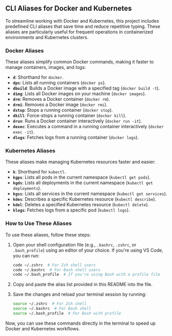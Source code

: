 ## **CLI Aliases for Docker and Kubernetes**

To streamline working with Docker and Kubernetes, this project includes predefined CLI aliases that save time and reduce repetitive typing. These aliases are particularly useful for frequent operations in containerized environments and Kubernetes clusters.

### **Docker Aliases**
These aliases simplify common Docker commands, making it faster to manage containers, images, and logs:
- **`d`**: Shorthand for `docker`.
- **`dps`**: Lists all running containers (`docker ps`).
- **`dbuild`**: Builds a Docker image with a specified tag (`docker build -t`).
- **`dimg`**: Lists all Docker images on your machine (`docker images`).
- **`drm`**: Removes a Docker container (`docker rm`).
- **`drmi`**: Removes a Docker image (`docker rmi`).
- **`dstop`**: Stops a running container (`docker stop`).
- **`dkill`**: Force-stops a running container (`docker kill`).
- **`drun`**: Runs a Docker container interactively (`docker run -it`).
- **`dexec`**: Executes a command in a running container interactively (`docker exec -it`).
- **`dlogs`**: Fetches logs from a running container (`docker logs`).

### **Kubernetes Aliases**
These aliases make managing Kubernetes resources faster and easier:
- **`k`**: Shorthand for `kubectl`.
- **`kgps`**: Lists all pods in the current namespace (`kubectl get pods`).
- **`kgds`**: Lists all deployments in the current namespace (`kubectl get deployments`).
- **`kgss`**: Lists all services in the current namespace (`kubectl get services`).
- **`kdes`**: Describes a specific Kubernetes resource (`kubectl describe`).
- **`kdel`**: Deletes a specified Kubernetes resource (`kubectl delete`).
- **`klogs`**: Fetches logs from a specific pod (`kubectl logs`).

### **How to Use These Aliases**

To use these aliases, follow these steps:

1. Open your shell configuration file (e.g., `.bashrc`, `.zshrc`, or `.bash_profile`) using an editor of your choice. If you're using VS Code, you can run:

   ```bash
   code ~/.zshrc  # For Zsh shell users
   code ~/.bashrc  # For Bash shell users
   code ~/.bash_profile  # If you're using Bash with a profile file
   ```

2. Copy and paste the alias list provided in this README into the file.

3. Save the changes and reload your terminal session by running:

   ```bash
   source ~/.zshrc  # For Zsh shell
   source ~/.bashrc  # For Bash shell
   source ~/.bash_profile  # For Bash with profile
   ```

Now, you can use these commands directly in the terminal to speed up Docker and Kubernetes workflows.